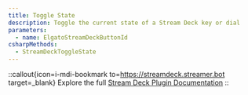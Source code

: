 ```yaml
---
title: Toggle State
description: Toggle the current state of a Stream Deck key or dial
parameters:
  - name: ElgatoStreamDeckButtonId
csharpMethods:
  - StreamDeckToggleState
---
```


::callout{icon=i-mdi-bookmark to=https://streamdeck.streamer.bot target=_blank}
Explore the full [Stream Deck Plugin Documentation](https://streamdeck.streamer.bot)
::
